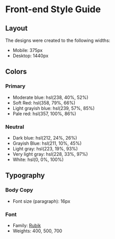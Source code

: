 # Front-end Style Guide

## Layout

The designs were created to the following widths:

-   Mobile: 375px
-   Desktop: 1440px

## Colors

### Primary

-   Moderate blue: hsl(238, 40%, 52%)
-   Soft Red: hsl(358, 79%, 66%)
-   Light grayish blue: hsl(239, 57%, 85%)
-   Pale red: hsl(357, 100%, 86%)

### Neutral

-   Dark blue: hsl(212, 24%, 26%)
-   Grayish Blue: hsl(211, 10%, 45%)
-   Light gray: hsl(223, 19%, 93%)
-   Very light gray: hsl(228, 33%, 97%)
-   White: hsl(0, 0%, 100%)

## Typography

### Body Copy

-   Font size (paragraph): 16px

### Font

-   Family: [Rubik](https://fonts.google.com/specimen/Rubik)
-   Weights: 400, 500, 700
